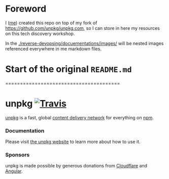 # Foreword 

 I ([me](https://github.com/Jean-Baptiste-Lasselle)) created this repo on top of my fork of https://github.com/unpkg/unpkg.com, so I can store in here my resources on this tech discovery workshop.
 
 In the [./reverse-devopsing/docuementations/images/](/reverse-devopsing/docuementations/images/)  will be nested images referenced everywhere in me markdown files.


# Start of the original `README.md` 
=======================================

# unpkg [![Travis][build-badge]][build]

[build-badge]: https://img.shields.io/travis/unpkg/unpkg.com/master.svg?style=flat-square
[build]: https://travis-ci.org/unpkg/unpkg.com

[unpkg](https://unpkg.com) is a fast, global [content delivery network](https://en.wikipedia.org/wiki/Content_delivery_network) for everything on [npm](https://www.npmjs.com/).

### Documentation

Please visit [the unpkg website](https://unpkg.com) to learn more about how to use it.

### Sponsors

unpkg is made possible by generous donations from [Cloudflare](https://cloudflare.com) and [Angular](https://angular.io).
